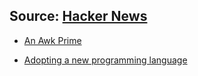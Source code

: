 Source: [Hacker News](https://news.ycombinator.com/)
-----

* [An Awk Prime](https://en.wikibooks.org/wiki/An_Awk_Primer)

* [Adopting a new programming language](http://www.annema.me/adopting-a-new-programming-language)

